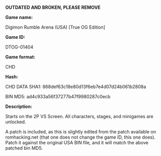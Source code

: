 **OUTDATED AND BROKEN, PLEASE REMOVE**

**Game name:**

Digimon Rumble Arena (USA) [True OG Edition]

**Game ID:**

DTOG-01404

**Game format:**

CHD

**Hash:**

CHD DATA SHA1: 868def63c18e80d13f6eb7e4d07d24b061b2808a

BIN MD5: ad4c933a56f37277b47f9980287c0ecb

**Description:**

Starts on the 2P VS Screen. All characters, stages, and minigames are unlocked.

A patch is included, as this is slightly edited from the patch available on romhacking.net (that one does not change the game ID, this one does). Patch it against the original USA BIN file, and it will match the above patched bin MD5.
